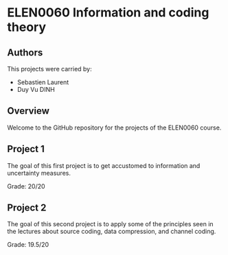 # ELEN0060 Information and coding theory

## Authors
This projects were carried by:
- Sebastien Laurent
- Duy Vu DINH

## Overview
Welcome to the GitHub repository for the projects of the ELEN0060 course. 

## Project 1
The goal of this first project is to get accustomed to information and uncertainty measures.

Grade: 20/20

## Project 2
The goal of this second project is to apply some of the principles seen in the lectures about source coding, data compression, and channel coding.

Grade: 19.5/20
